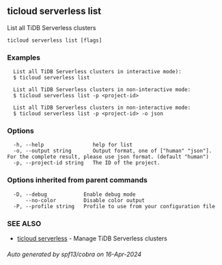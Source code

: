 ## ticloud serverless list

List all TiDB Serverless clusters

```
ticloud serverless list [flags]
```

### Examples

```
  List all TiDB Serverless clusters in interactive mode):
  $ ticloud serverless list

  List all TiDB Serverless clusters in non-interactive mode:
  $ ticloud serverless list -p <project-id>

  List all TiDB Serverless clusters in non-interactive mode:
  $ ticloud serverless list -p <project-id> -o json
```

### Options

```
  -h, --help                help for list
  -o, --output string       Output format, one of ["human" "json"]. For the complete result, please use json format. (default "human")
  -p, --project-id string   The ID of the project.
```

### Options inherited from parent commands

```
  -D, --debug            Enable debug mode
      --no-color         Disable color output
  -P, --profile string   Profile to use from your configuration file
```

### SEE ALSO

* [ticloud serverless](ticloud_serverless.md)	 - Manage TiDB Serverless clusters

###### Auto generated by spf13/cobra on 16-Apr-2024
